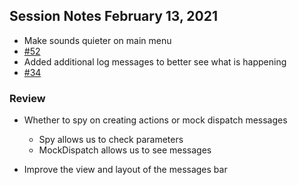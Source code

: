 ## Session Notes February 13, 2021

- Make sounds quieter on main menu
- [#52](https://github.com/tredfern/terminus/issues/52)
- Added additional log messages to better see what is happening
- [#34](https://github.com/tredfern/terminus/issues/34)


### Review
- Whether to spy on creating actions or mock dispatch messages
  - Spy allows us to check parameters
  - MockDispatch allows us to see messages

- Improve the view and layout of the messages bar
